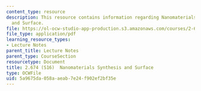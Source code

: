 ```yaml
---
content_type: resource
description: This resource contains information regarding Nanomaterials Synthesis
  and Surface.
file: https://ol-ocw-studio-app-production.s3.amazonaws.com/courses/2-674-micro-nano-engineering-laboratory-spring-2016/5a9675da058aaeab7e24f902ef2bf35e_MIT2_674S16_Lec7Nano.pdf
file_type: application/pdf
learning_resource_types:
- Lecture Notes
parent_title: Lecture Notes
parent_type: CourseSection
resourcetype: Document
title: 2.674 (S16)  Nanomaterials Synthesis and Surface
type: OCWFile
uid: 5a9675da-058a-aeab-7e24-f902ef2bf35e
---
```

